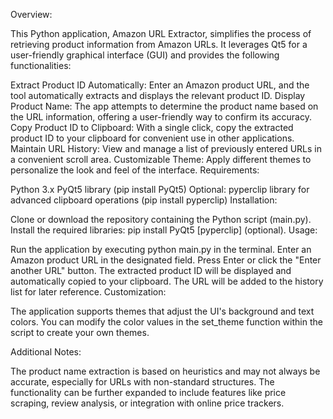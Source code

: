 Overview:

This Python application, Amazon URL Extractor, simplifies the process of retrieving product information from Amazon URLs. It leverages Qt5 for a user-friendly graphical interface (GUI) and provides the following functionalities:

Extract Product ID Automatically: Enter an Amazon product URL, and the tool automatically extracts and displays the relevant product ID.
Display Product Name: The app attempts to determine the product name based on the URL information, offering a user-friendly way to confirm its accuracy.
Copy Product ID to Clipboard: With a single click, copy the extracted product ID to your clipboard for convenient use in other applications.
Maintain URL History: View and manage a list of previously entered URLs in a convenient scroll area.
Customizable Theme: Apply different themes to personalize the look and feel of the interface.
Requirements:

Python 3.x
PyQt5 library (pip install PyQt5)
Optional: pyperclip library for advanced clipboard operations (pip install pyperclip)
Installation:

Clone or download the repository containing the Python script (main.py).
Install the required libraries: pip install PyQt5 [pyperclip] (optional).
Usage:

Run the application by executing python main.py in the terminal.
Enter an Amazon product URL in the designated field.
Press Enter or click the "Enter another URL" button.
The extracted product ID will be displayed and automatically copied to your clipboard.
The URL will be added to the history list for later reference.
Customization:

The application supports themes that adjust the UI's background and text colors. You can modify the color values in the set_theme function within the script to create your own themes.

Additional Notes:

The product name extraction is based on heuristics and may not always be accurate, especially for URLs with non-standard structures.
The functionality can be further expanded to include features like price scraping, review analysis, or integration with online price trackers.
